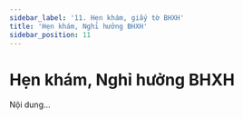 ```yaml
---
sidebar_label: '11. Hẹn khám, giấy tờ BHXH'
title: 'Hẹn khám, Nghỉ hưởng BHXH'
sidebar_position: 11
---
```

# Hẹn khám, Nghỉ hưởng BHXH
Nội dung...